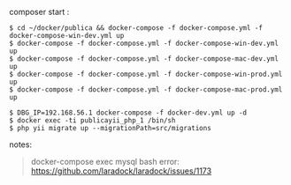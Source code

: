 composer start :

	$ cd ~/docker/publica && docker-compose -f docker-compose.yml -f docker-compose-win-dev.yml up
	$ docker-compose -f docker-compose.yml -f docker-compose-win-dev.yml up
	$ docker-compose -f docker-compose.yml -f docker-compose-mac-dev.yml up
	$ docker-compose -f docker-compose.yml -f docker-compose-win-prod.yml up
	$ docker-compose -f docker-compose.yml -f docker-compose-mac-prod.yml up
	
	$ DBG_IP=192.168.56.1 docker-compose -f docker-dev.yml up -d
    $ docker exec -ti publicayii_php_1 /bin/sh
    $ php yii migrate up --migrationPath=src/migrations
notes:

> docker-compose exec mysql bash error:  https://github.com/laradock/laradock/issues/1173